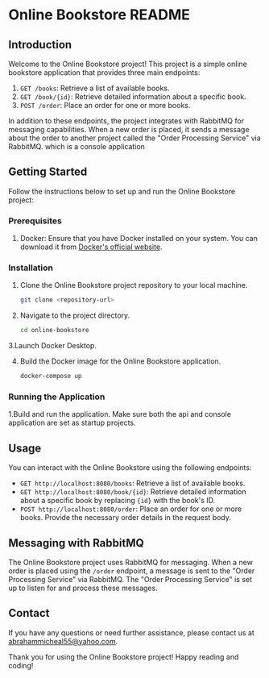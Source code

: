 # Online Bookstore README

## Introduction

Welcome to the Online Bookstore project! This project is a simple online bookstore application that provides three main endpoints: 

1. `GET /books`: Retrieve a list of available books.
2. `GET /book/{id}`: Retrieve detailed information about a specific book.
3. `POST /order`: Place an order for one or more books.

In addition to these endpoints, the project integrates with RabbitMQ for messaging capabilities. When a new order is placed, it sends a message about the order to another project called the "Order Processing Service" via RabbitMQ.
which is a console application
## Getting Started

Follow the instructions below to set up and run the Online Bookstore project:

### Prerequisites

1. Docker: Ensure that you have Docker installed on your system. You can download it from [Docker's official website](https://www.docker.com/get-started).

### Installation

1. Clone the Online Bookstore project repository to your local machine.

   ```bash
   git clone <repository-url>
   ```

2. Navigate to the project directory.

   ```bash
   cd online-bookstore
   ```
3.Launch Docker Desktop. 

4. Build the Docker image for the Online Bookstore application.

   ```bash
   docker-compose up
   ```

### Running the Application

1.Build and run the application. Make sure both the api and console application are set as startup projects.

## Usage

You can interact with the Online Bookstore using the following endpoints:

- `GET http://localhost:8080/books`: Retrieve a list of available books.
- `GET http://localhost:8080/book/{id}`: Retrieve detailed information about a specific book by replacing `{id}` with the book's ID.
- `POST http://localhost:8080/order`: Place an order for one or more books. Provide the necessary order details in the request body.

## Messaging with RabbitMQ

The Online Bookstore project uses RabbitMQ for messaging. When a new order is placed using the `/order` endpoint, a message is sent to the "Order Processing Service" via RabbitMQ. The "Order Processing Service" is set up to listen for and process these messages.

## Contact

If you have any questions or need further assistance, please contact us at [abrahammicheal55@yahoo.com](mailto:abrahammicheal55@yahoo.com).

Thank you for using the Online Bookstore project! Happy reading and coding!
